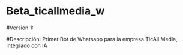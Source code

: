 # Beta_ticallmedia_w

#Version 1:

#Descripción: Primer Bot de Whatsapp para la empresa TicAll Media, integrado con IA